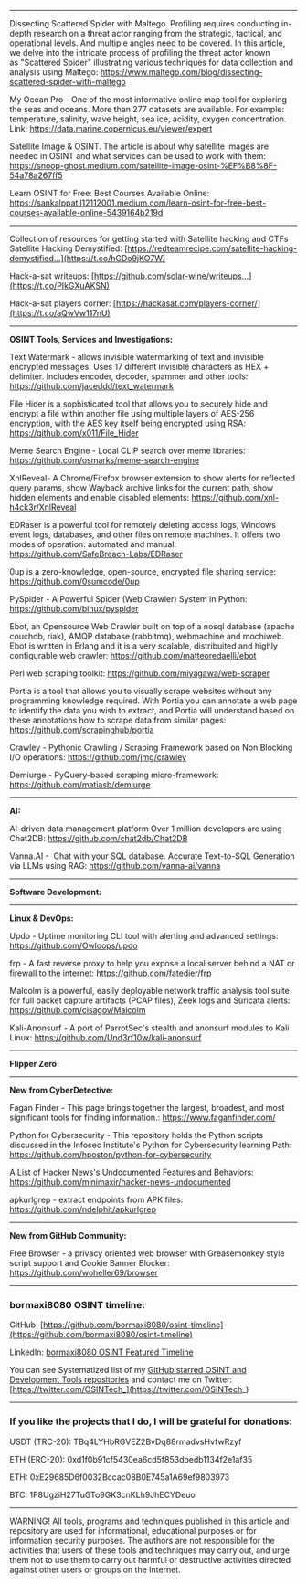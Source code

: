 


----

Dissecting Scattered Spider with Maltego. Profiling requires conducting in-depth research on a threat actor ranging from the strategic, tactical, and operational levels. And multiple angles need to be covered. In this article, we delve into the intricate process of profiling the threat actor known as "Scattered Spider" illustrating various techniques for data collection and analysis using Maltego: https://www.maltego.com/blog/dissecting-scattered-spider-with-maltego

My Ocean Pro - One of the most informative online map tool for exploring the seas and oceans. More than 277 datasets are available. For example: temperature, salinity, wave height, sea ice, acidity, oxygen concentration. Link: https://data.marine.copernicus.eu/viewer/expert

Satellite Image & OSINT. The article is about why satellite images are needed in OSINT and what services can be used to work with them: https://snoop-ghost.medium.com/satellite-image-osint-%EF%B8%8F-54a78a267ff5

Learn OSINT for Free: Best Courses Available Online: https://sankalppatil12112001.medium.com/learn-osint-for-free-best-courses-available-online-5439164b219d

----

Collection of resources for getting started with Satellite hacking and CTFs Satellite Hacking Demystified: [https://redteamrecipe.com/satellite-hacking-demystified…](https://t.co/hGDo9jKO7W) 

Hack-a-sat writeups: [https://github.com/solar-wine/writeups…](https://t.co/PIkGXuAKSN) 

Hack-a-sat players corner: [https://hackasat.com/players-corner/](https://t.co/aQwVw117nU)

----

**OSINT Tools, Services and Investigations:**

Text Watermark - allows invisible watermarking of text and invisible encrypted messages. Uses 17 different invisible characters as HEX + delimiter. Includes encoder, decoder, spammer and other tools‬⁨⁠⁪⁢⁠⁪⁩⁠​⁪⁠⁪⁩⁠​‎⁠‎­⁠‎⁬⁠⁩‍⁠⁪⁮⁠​⁩⁠‎⁬⁠​⁨⁠​⁬⁠⁪⁮⁠​‬⁠​‬⁠⁪⁩⁠⁪‬⁠‎⁬⁠⁪‍⁠​‬⁠‎⁬⁠⁨⁯⁠‎‍⁠: https://github.com/jaceddd/text_watermark

File Hider is a sophisticated tool that allows you to securely hide and encrypt a file within another file using multiple layers of AES-256 encryption, with the AES key itself being encrypted using RSA: https://github.com/x011/File_Hider

Meme Search Engine - Local CLIP search over meme libraries: https://github.com/osmarks/meme-search-engine

XnlReveal- A Chrome/Firefox browser extension to show alerts for reflected query params, show Wayback archive links for the current path, show hidden elements and enable disabled elements: https://github.com/xnl-h4ck3r/XnlReveal

EDRaser is a powerful tool for remotely deleting access logs, Windows event logs, databases, and other files on remote machines. It offers two modes of operation: automated and manual: https://github.com/SafeBreach-Labs/EDRaser

0up is a zero-knowledge, open-source, encrypted file sharing service: https://github.com/0sumcode/0up

PySpider - A Powerful Spider (Web Crawler) System in Python: https://github.com/binux/pyspider

Ebot, an Opensource Web Crawler built on top of a nosql database (apache couchdb, riak), AMQP database (rabbitmq), webmachine and mochiweb. Ebot is written in Erlang and it is a very scalable, distribuited and highly configurable web crawler: https://github.com/matteoredaelli/ebot

Perl web scraping toolkit: https://github.com/miyagawa/web-scraper

Portia is a tool that allows you to visually scrape websites without any programming knowledge required. With Portia you can annotate a web page to identify the data you wish to extract, and Portia will understand based on these annotations how to scrape data from similar pages: https://github.com/scrapinghub/portia

Crawley - Pythonic Crawling / Scraping Framework based on Non Blocking I/O operations: https://github.com/jmg/crawley

Demiurge - PyQuery-based scraping micro-framework: https://github.com/matiasb/demiurge

----

**AI:**

AI-driven data management platform Over 1 million developers are using Chat2DB: https://github.com/chat2db/Chat2DB

Vanna.AI -  Chat with your SQL database. Accurate Text-to-SQL Generation via LLMs using RAG: https://github.com/vanna-ai/vanna

---

**Software Development:**



----

**Linux & DevOps:**

Updo - Uptime monitoring CLI tool with alerting and advanced settings: https://github.com/Owloops/updo

frp - A fast reverse proxy to help you expose a local server behind a NAT or firewall to the internet: https://github.com/fatedier/frp

Malcolm is a powerful, easily deployable network traffic analysis tool suite for full packet capture artifacts (PCAP files), Zeek logs and Suricata alerts: https://github.com/cisagov/Malcolm

Kali-Anonsurf - A port of ParrotSec's stealth and anonsurf modules to Kali Linux: https://github.com/Und3rf10w/kali-anonsurf

----

**Flipper Zero:**



----

**New from CyberDetective:**

Fagan Finder - This page brings together the largest, broadest, and most significant tools for finding information.: https://www.faganfinder.com/

Python for Cybersecurity - This repository holds the Python scripts discussed in the Infosec Institute's Python for Cybersecurity learning Path: https://github.com/hposton/python-for-cybersecurity

A List of Hacker News's Undocumented Features and Behaviors: https://github.com/minimaxir/hacker-news-undocumented

apkurlgrep - extract endpoints from APK files: https://github.com/ndelphit/apkurlgrep

----

**New from GitHub Community:**

Free Browser - a privacy oriented web browser with Greasemonkey style script support and Cookie Banner Blocker: https://github.com/woheller69/browser

----
### bormaxi8080 OSINT timeline:

GitHub: [https://github.com/bormaxi8080/osint-timeline](https://github.com/bormaxi8080/osint-timeline)

LinkedIn: [bormaxi8080 OSINT Featured Timeline](https://www.linkedin.com/in/osintech/details/featured/)

You can see Systematized list of my [GitHub starred OSINT and Development Tools repositories](https://github.com/bormaxi8080/github-starred-repos-builder/blob/main/starred_repos.md)
and contact me on Twitter: [https://twitter.com/OSINTech_](https://twitter.com/OSINTech_)

----
### If you like the projects that I do, I will be grateful for donations:

USDT (TRC-20): TBq4LYHbRGVEZ2BvDq88rmadvsHvfwRzyf

ETH (ERC-20): 0xd1f0b91cf5430ea6cd5f853dbedb1134f2e1af35

ETH: 0xE29685D6f0032Bccac08B0E745a1A69ef9803973

BTC: 1P8UgziH27TuGTo9GK3cnKLh9JhECYDeuo

----

WARNING! All tools, programs and techniques published in this article and repository are used for informational, educational purposes or for information security purposes. The authors are not responsible for the activities that users of these tools and techniques may carry out, and urge them not to use them to carry out harmful or destructive activities directed against other users or groups on the Internet.
